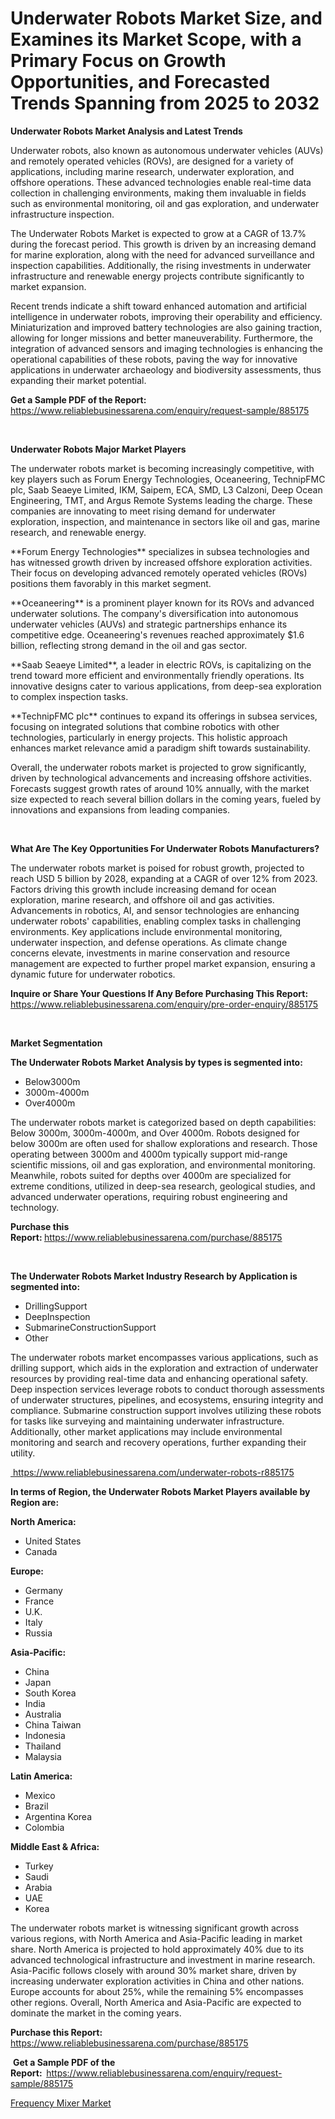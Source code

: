 <p><h1>Underwater Robots Market Size, and Examines its Market Scope, with a Primary Focus on Growth Opportunities, and Forecasted Trends Spanning from 2025 to 2032</h1></p><p><strong>Underwater Robots Market Analysis and Latest Trends</strong></p>
<p><p>Underwater robots, also known as autonomous underwater vehicles (AUVs) and remotely operated vehicles (ROVs), are designed for a variety of applications, including marine research, underwater exploration, and offshore operations. These advanced technologies enable real-time data collection in challenging environments, making them invaluable in fields such as environmental monitoring, oil and gas exploration, and underwater infrastructure inspection.</p><p>The Underwater Robots Market is expected to grow at a CAGR of 13.7% during the forecast period. This growth is driven by an increasing demand for marine exploration, along with the need for advanced surveillance and inspection capabilities. Additionally, the rising investments in underwater infrastructure and renewable energy projects contribute significantly to market expansion. </p><p>Recent trends indicate a shift toward enhanced automation and artificial intelligence in underwater robots, improving their operability and efficiency. Miniaturization and improved battery technologies are also gaining traction, allowing for longer missions and better maneuverability. Furthermore, the integration of advanced sensors and imaging technologies is enhancing the operational capabilities of these robots, paving the way for innovative applications in underwater archaeology and biodiversity assessments, thus expanding their market potential.</p></p>
<p><strong>Get a Sample PDF of the Report:&nbsp;</strong> <a href="https://www.reliablebusinessarena.com/enquiry/request-sample/885175?utm_campaign=2381&utm_medium=2&utm_source=Github&utm_content=ia&utm_term=16022025&utm_id=underwater-robots">https://www.reliablebusinessarena.com/enquiry/request-sample/885175</a></p>
<p>&nbsp;</p>
<p><strong>Underwater Robots Major Market Players</strong></p>
<p><p>The underwater robots market is becoming increasingly competitive, with key players such as Forum Energy Technologies, Oceaneering, TechnipFMC plc, Saab Seaeye Limited, IKM, Saipem, ECA, SMD, L3 Calzoni, Deep Ocean Engineering, TMT, and Argus Remote Systems leading the charge. These companies are innovating to meet rising demand for underwater exploration, inspection, and maintenance in sectors like oil and gas, marine research, and renewable energy.</p><p>**Forum Energy Technologies** specializes in subsea technologies and has witnessed growth driven by increased offshore exploration activities. Their focus on developing advanced remotely operated vehicles (ROVs) positions them favorably in this market segment.</p><p>**Oceaneering** is a prominent player known for its ROVs and advanced underwater solutions. The company's diversification into autonomous underwater vehicles (AUVs) and strategic partnerships enhance its competitive edge. Oceaneering's revenues reached approximately $1.6 billion, reflecting strong demand in the oil and gas sector.</p><p>**Saab Seaeye Limited**, a leader in electric ROVs, is capitalizing on the trend toward more efficient and environmentally friendly operations. Its innovative designs cater to various applications, from deep-sea exploration to complex inspection tasks.</p><p>**TechnipFMC plc** continues to expand its offerings in subsea services, focusing on integrated solutions that combine robotics with other technologies, particularly in energy projects. This holistic approach enhances market relevance amid a paradigm shift towards sustainability.</p><p>Overall, the underwater robots market is projected to grow significantly, driven by technological advancements and increasing offshore activities. Forecasts suggest growth rates of around 10% annually, with the market size expected to reach several billion dollars in the coming years, fueled by innovations and expansions from leading companies.</p></p>
<p>&nbsp;</p>
<p><strong>What Are The Key Opportunities For Underwater Robots Manufacturers?</strong></p>
<p><p>The underwater robots market is poised for robust growth, projected to reach USD 5 billion by 2028, expanding at a CAGR of over 12% from 2023. Factors driving this growth include increasing demand for ocean exploration, marine research, and offshore oil and gas activities. Advancements in robotics, AI, and sensor technologies are enhancing underwater robots' capabilities, enabling complex tasks in challenging environments. Key applications include environmental monitoring, underwater inspection, and defense operations. As climate change concerns elevate, investments in marine conservation and resource management are expected to further propel market expansion, ensuring a dynamic future for underwater robotics.</p></p>
<p><strong>Inquire or Share Your Questions If Any Before Purchasing This Report:</strong> <a href="https://www.reliablebusinessarena.com/enquiry/pre-order-enquiry/885175?utm_campaign=2381&utm_medium=2&utm_source=Github&utm_content=ia&utm_term=16022025&utm_id=underwater-robots">https://www.reliablebusinessarena.com/enquiry/pre-order-enquiry/885175</a></p>
<p>&nbsp;</p>
<p><strong>Market Segmentation</strong></p>
<p><strong>The Underwater Robots Market Analysis by types is segmented into:</strong></p>
<p><ul><li>Below3000m</li><li>3000m-4000m</li><li>Over4000m</li></ul></p>
<p><p>The underwater robots market is categorized based on depth capabilities: Below 3000m, 3000m-4000m, and Over 4000m. Robots designed for below 3000m are often used for shallow explorations and research. Those operating between 3000m and 4000m typically support mid-range scientific missions, oil and gas exploration, and environmental monitoring. Meanwhile, robots suited for depths over 4000m are specialized for extreme conditions, utilized in deep-sea research, geological studies, and advanced underwater operations, requiring robust engineering and technology.</p></p>
<p><strong>Purchase this Report:&nbsp;</strong><a href="https://www.reliablebusinessarena.com/purchase/885175?utm_campaign=2381&utm_medium=2&utm_source=Github&utm_content=ia&utm_term=16022025&utm_id=underwater-robots">https://www.reliablebusinessarena.com/purchase/885175</a></p>
<p>&nbsp;</p>
<p><strong>The Underwater Robots Market Industry Research by Application is segmented into:</strong></p>
<p><ul><li>DrillingSupport</li><li>DeepInspection</li><li>SubmarineConstructionSupport</li><li>Other</li></ul></p>
<p><p>The underwater robots market encompasses various applications, such as drilling support, which aids in the exploration and extraction of underwater resources by providing real-time data and enhancing operational safety. Deep inspection services leverage robots to conduct thorough assessments of underwater structures, pipelines, and ecosystems, ensuring integrity and compliance. Submarine construction support involves utilizing these robots for tasks like surveying and maintaining underwater infrastructure. Additionally, other market applications may include environmental monitoring and search and recovery operations, further expanding their utility.</p></p>
<p><a href="https://www.reliablebusinessarena.com/underwater-robots-r885175?utm_campaign=2381&utm_medium=2&utm_source=Github&utm_content=ia&utm_term=16022025&utm_id=underwater-robots">&nbsp;https://www.reliablebusinessarena.com/underwater-robots-r885175</a></p>
<p><strong>In terms of Region, the Underwater Robots Market Players available by Region are:</strong></p>
<p>
    <p> <strong> North America: </strong>
        <ul>
            <li>United States</li>
            <li>Canada</li>
        </ul>
        </p> 
    <p> <strong> Europe: </strong>
        <ul>
            <li>Germany</li>
            <li>France</li>
            <li>U.K.</li>
            <li>Italy</li>
            <li>Russia</li>
        </ul>
        </p> 
    <p> <strong> Asia-Pacific: </strong>
        <ul>
            <li>China</li>
            <li>Japan</li>
            <li>South Korea</li>
            <li>India</li>
            <li>Australia</li>
            <li>China Taiwan</li>
            <li>Indonesia</li>
            <li>Thailand</li>
            <li>Malaysia</li>
        </ul>
        </p> 
    <p> <strong> Latin America: </strong>
        <ul>
            <li>Mexico</li>
            <li>Brazil</li>
            <li>Argentina Korea</li>
            <li>Colombia</li>
        </ul>
        </p> 
    <p> <strong> Middle East & Africa: </strong>
        <ul>
            <li>Turkey</li>
            <li>Saudi</li>
            <li>Arabia</li>
            <li>UAE</li>
            <li>Korea</li>
        </ul>
    </p>
    </p>
<p><p>The underwater robots market is witnessing significant growth across various regions, with North America and Asia-Pacific leading in market share. North America is projected to hold approximately 40% due to its advanced technological infrastructure and investment in marine research. Asia-Pacific follows closely with around 30% market share, driven by increasing underwater exploration activities in China and other nations. Europe accounts for about 25%, while the remaining 5% encompasses other regions. Overall, North America and Asia-Pacific are expected to dominate the market in the coming years.</p></p>
<p><strong>Purchase this Report: </strong><a href="https://www.reliablebusinessarena.com/purchase/885175?utm_campaign=2381&utm_medium=2&utm_source=Github&utm_content=ia&utm_term=16022025&utm_id=underwater-robots">https://www.reliablebusinessarena.com/purchase/885175</a></p>
<p>&nbsp;<strong>Get a Sample PDF of the Report:&nbsp;&nbsp;</strong><a href="https://www.reliablebusinessarena.com/enquiry/request-sample/885175?utm_campaign=2381&utm_medium=2&utm_source=Github&utm_content=ia&utm_term=16022025&utm_id=underwater-robots">https://www.reliablebusinessarena.com/enquiry/request-sample/885175</a></p>
<p><strong></strong></p>
<p><p><a href="https://github.com/mezokathleen834/Market-Research-Report-List-1/blob/main/frequency-mixer-market.md?utm_campaign=2381&utm_medium=2&utm_source=Github&utm_content=ia&utm_term=16022025&utm_id=underwater-robots">Frequency Mixer Market</a></p></p>